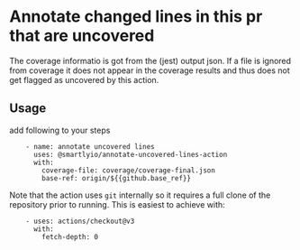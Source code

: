 # Annotate changed lines in this pr that are uncovered

The coverage informatio is got from the (jest) output json. If a file is ignored from coverage it does not appear in the
coverage results and thus does not get flagged as uncovered by this action.

## Usage

add following to your steps

```
    - name: annotate uncovered lines
      uses: @smartlyio/annotate-uncovered-lines-action
      with:
        coverage-file: coverage/coverage-final.json
        base-ref: origin/${{github.base_ref}}
```

Note that the action uses `git` internally so it requires a full clone of the repository prior to running.
This is easiest to achieve with:

```
    - uses: actions/checkout@v3
      with:
        fetch-depth: 0
```
